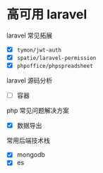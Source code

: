 # 高可用 laravel

 

laravel 常见拓展

- [x] `tymon/jwt-auth`
- [x] `spatie/laravel-permission`
- [x] `phpoffice/phpspreadsheet`

laravel 源码分析

- [ ] 容器

php 常见问题解决方案

- [x] 数据导出

常用后端技术栈

- [x] mongodb
- [x] es
